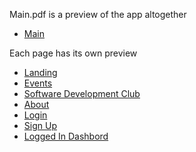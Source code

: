 Main.pdf is a preview of the app altogether
- [Main](https://github.com/TTUSDC/TTUACM-MockUps/blob/master/Previews/Main.pdf)

Each page has its own preview
- [Landing](https://github.com/TTUSDC/TTUACM-MockUps/blob/master/Previews/Homepage.jpg)
- [Events](https://github.com/TTUSDC/TTUACM-MockUps/blob/master/Previews/Events.jpg)
- [Software Development Club](https://github.com/TTUSDC/TTUACM-MockUps/blob/master/Previews/Club.jpg)
- [About](https://github.com/TTUSDC/TTUACM-MockUps/blob/master/Previews/About.jpg)
- [Login](https://github.com/TTUSDC/TTUACM-MockUps/blob/master/Previews/Login.jpg)
- [Sign Up](https://github.com/TTUSDC/TTUACM-MockUps/blob/master/Previews/Sign_up.jpg)
- [Logged In Dashbord](https://github.com/TTUSDC/TTUACM-MockUps/blob/master/Previews/Logged_In.jpg)
